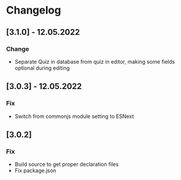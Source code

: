 # Changelog

## [3.1.0] - 12.05.2022

### Change

- Separate Quiz in database from quiz in editor, making some fields optional during editing

## [3.0.3] - 12.05.2022

### Fix

- Switch from commonjs module setting to ESNext

## [3.0.2]

### Fix

- Build source to get proper declaration files
- Fix package.json
